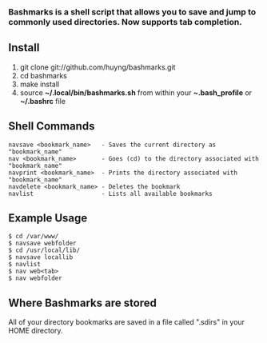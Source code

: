 ### Bashmarks is a shell script that allows you to save and jump to commonly used directories. Now supports tab completion.

## Install

1. git clone git://github.com/huyng/bashmarks.git
2. cd bashmarks
3. make install
4. source **~/.local/bin/bashmarks.sh** from within your **~.bash\_profile** or **~/.bashrc** file

## Shell Commands

    navsave <bookmark_name>   - Saves the current directory as "bookmark_name"
    nav <bookmark_name>       - Goes (cd) to the directory associated with "bookmark_name"
    navprint <bookmark_name>  - Prints the directory associated with "bookmark_name"
    navdelete <bookmark_name> - Deletes the bookmark
    navlist                   - Lists all available bookmarks
    
## Example Usage

    $ cd /var/www/
    $ navsave webfolder
    $ cd /usr/local/lib/
    $ navsave locallib
    $ navlist
    $ nav web<tab>
    $ nav webfolder

## Where Bashmarks are stored
    
All of your directory bookmarks are saved in a file called ".sdirs" in your HOME directory.
